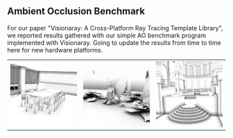 ## Ambient Occlusion Benchmark

For our paper "Visionaray: A Cross-Platform Ray Tracing Template Library", we reported results gathered with our simple AO benchmark program implemented with Visionaray. Going to update the results from time to time here for new hardware platforms.

<table border="0">
  <tr>
    <td>
      <img src="img/conference_ao.png" alt="Conference Room" class="inline" />
    </td>
    <td>
      <img src="img/fairy_ao.png" alt="Fairy Forest" class="inline" />
    </td>
    <td>
      <img src="img/sibenik_ao.png" alt="Sibenik Cathedral" class="inline" />
    </td>
  </tr>
</table>
